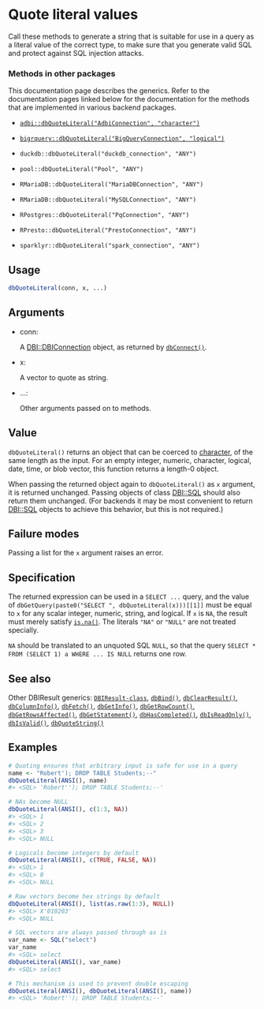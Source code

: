 # Quote literal values

Call these methods to generate a string that is suitable for use in a
query as a literal value of the correct type, to make sure that you
generate valid SQL and protect against SQL injection attacks.

### Methods in other packages

This documentation page describes the generics. Refer to the
documentation pages linked below for the documentation for the methods
that are implemented in various backend packages.

- [`adbi::dbQuoteLiteral("AdbiConnection", "character")`](https://adbi.r-dbi.org/reference/AdbiConnection-class.html)

- [`bigrquery::dbQuoteLiteral("BigQueryConnection", "logical")`](https://bigrquery.r-dbi.org/reference/DBI.html)

- `duckdb::dbQuoteLiteral("duckdb_connection", "ANY")`

- `pool::dbQuoteLiteral("Pool", "ANY")`

- `RMariaDB::dbQuoteLiteral("MariaDBConnection", "ANY")`

- `RMariaDB::dbQuoteLiteral("MySQLConnection", "ANY")`

- `RPostgres::dbQuoteLiteral("PqConnection", "ANY")`

- `RPresto::dbQuoteLiteral("PrestoConnection", "ANY")`

- `sparklyr::dbQuoteLiteral("spark_connection", "ANY")`

## Usage

``` r
dbQuoteLiteral(conn, x, ...)
```

## Arguments

- conn:

  A
  [DBI::DBIConnection](https://dbi.r-dbi.org/dev/reference/DBIConnection-class.md)
  object, as returned by
  [`dbConnect()`](https://dbi.r-dbi.org/dev/reference/dbConnect.md).

- x:

  A vector to quote as string.

- ...:

  Other arguments passed on to methods.

## Value

`dbQuoteLiteral()` returns an object that can be coerced to
[character](https://rdrr.io/r/base/character.html), of the same length
as the input. For an empty integer, numeric, character, logical, date,
time, or blob vector, this function returns a length-0 object.

When passing the returned object again to `dbQuoteLiteral()` as `x`
argument, it is returned unchanged. Passing objects of class
[DBI::SQL](https://dbi.r-dbi.org/dev/reference/SQL.md) should also
return them unchanged. (For backends it may be most convenient to return
[DBI::SQL](https://dbi.r-dbi.org/dev/reference/SQL.md) objects to
achieve this behavior, but this is not required.)

## Failure modes

Passing a list for the `x` argument raises an error.

## Specification

The returned expression can be used in a `SELECT ...` query, and the
value of `dbGetQuery(paste0("SELECT ", dbQuoteLiteral(x)))[[1]]` must be
equal to `x` for any scalar integer, numeric, string, and logical. If
`x` is `NA`, the result must merely satisfy
[`is.na()`](https://rdrr.io/r/base/NA.html). The literals `"NA"` or
`"NULL"` are not treated specially.

`NA` should be translated to an unquoted SQL `NULL`, so that the query
`SELECT * FROM (SELECT 1) a WHERE ... IS NULL` returns one row.

## See also

Other DBIResult generics:
[`DBIResult-class`](https://dbi.r-dbi.org/dev/reference/DBIResult-class.md),
[`dbBind()`](https://dbi.r-dbi.org/dev/reference/dbBind.md),
[`dbClearResult()`](https://dbi.r-dbi.org/dev/reference/dbClearResult.md),
[`dbColumnInfo()`](https://dbi.r-dbi.org/dev/reference/dbColumnInfo.md),
[`dbFetch()`](https://dbi.r-dbi.org/dev/reference/dbFetch.md),
[`dbGetInfo()`](https://dbi.r-dbi.org/dev/reference/dbGetInfo.md),
[`dbGetRowCount()`](https://dbi.r-dbi.org/dev/reference/dbGetRowCount.md),
[`dbGetRowsAffected()`](https://dbi.r-dbi.org/dev/reference/dbGetRowsAffected.md),
[`dbGetStatement()`](https://dbi.r-dbi.org/dev/reference/dbGetStatement.md),
[`dbHasCompleted()`](https://dbi.r-dbi.org/dev/reference/dbHasCompleted.md),
[`dbIsReadOnly()`](https://dbi.r-dbi.org/dev/reference/dbIsReadOnly.md),
[`dbIsValid()`](https://dbi.r-dbi.org/dev/reference/dbIsValid.md),
[`dbQuoteString()`](https://dbi.r-dbi.org/dev/reference/dbQuoteString.md)

## Examples

``` r
# Quoting ensures that arbitrary input is safe for use in a query
name <- "Robert'); DROP TABLE Students;--"
dbQuoteLiteral(ANSI(), name)
#> <SQL> 'Robert''); DROP TABLE Students;--'

# NAs become NULL
dbQuoteLiteral(ANSI(), c(1:3, NA))
#> <SQL> 1
#> <SQL> 2
#> <SQL> 3
#> <SQL> NULL

# Logicals become integers by default
dbQuoteLiteral(ANSI(), c(TRUE, FALSE, NA))
#> <SQL> 1
#> <SQL> 0
#> <SQL> NULL

# Raw vectors become hex strings by default
dbQuoteLiteral(ANSI(), list(as.raw(1:3), NULL))
#> <SQL> X'010203'
#> <SQL> NULL

# SQL vectors are always passed through as is
var_name <- SQL("select")
var_name
#> <SQL> select
dbQuoteLiteral(ANSI(), var_name)
#> <SQL> select

# This mechanism is used to prevent double escaping
dbQuoteLiteral(ANSI(), dbQuoteLiteral(ANSI(), name))
#> <SQL> 'Robert''); DROP TABLE Students;--'
```
